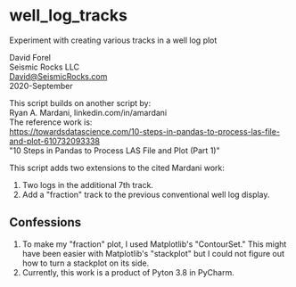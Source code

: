 # well_log_tracks
Experiment with creating various tracks in a well log plot

David Forel  
Seismic Rocks LLC  
David@SeismicRocks.com  
2020-September

This script builds on another script by:  
Ryan A. Mardani, linkedin.com/in/amardani  
The reference work is:  
https://towardsdatascience.com/10-steps-in-pandas-to-process-las-file-and-plot-610732093338  
"10 Steps in Pandas to Process LAS File and Plot (Part 1)"

This script adds two extensions to the cited Mardani work:
  1. Two logs in the additional 7th track.
  2. Add a "fraction" track to the previous conventional well log display.

## Confessions

  1. To make my "fraction" plot, I used Matplotlib's "ContourSet."  This might have been easier with Matplotlib's "stackplot" but I could not figure out how to turn a stackplot on its side.
  2. Currently, this work is a product of Pyton 3.8 in PyCharm.
